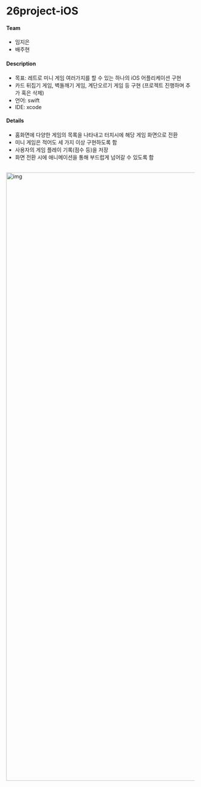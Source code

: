 # 26project-iOS

#### Team
* 임지은
* 배주현

#### Description
* 목표: 레트로 미니 게임 여러가지를 할 수 있는 하나의 iOS 어플리케이션 구현
* 카드 뒤집기 게임, 벽돌깨기 게임, 계단오르기 게임 등 구현 (프로젝트 진행하며 추가 혹은 삭제)
* 언어: swift
* IDE: xcode

#### Details
* 홈화면에 다양한 게임의 목록을 나타내고 터치시에 해당 게임 화면으로 전환
* 미니 게임은 적어도 세 가지 이상 구현하도록 함
* 사용자의 게임 플레이 기록(점수 등)을 저장
* 화면 전환 시에 애니메이션을 통해 부드럽게 넘어갈 수 있도록 함


<br>
<img width="1624" alt="img" src="https://user-images.githubusercontent.com/83813866/175806687-9371fc46-331b-4ca7-a00f-4698d02a6701.png">

